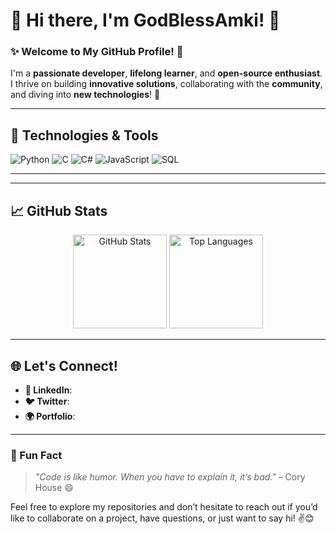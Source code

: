 # 👋 Hi there, I'm **GodBlessAmki**! 🎉

### ✨ Welcome to My GitHub Profile! 🚀

I'm a **passionate developer**, **lifelong learner**, and **open-source enthusiast**.  
I thrive on building **innovative solutions**, collaborating with the **community**, and diving into **new technologies**! 🌟

---

## 🔧 Technologies & Tools

![Python](https://img.shields.io/badge/Python-3776AB?style=for-the-badge&logo=python&logoColor=white)
![C](https://img.shields.io/badge/C-A8B9CC?style=for-the-badge&logo=c&logoColor=black)
![C#](https://img.shields.io/badge/C%23-239120?style=for-the-badge&logo=c-sharp&logoColor=white)
![JavaScript](https://img.shields.io/badge/JavaScript-F7DF1E?style=for-the-badge&logo=javascript&logoColor=black)
![SQL](https://img.shields.io/badge/SQL-003B57?style=for-the-badge&logo=postgresql&logoColor=white)

---

---

## 📈 GitHub Stats

<div align="center">
  <img src="https://github-readme-stats.vercel.app/api?username=godblessamki&show_icons=true&theme=radical" alt="GitHub Stats" height="150" />
  <img src="https://github-readme-stats.vercel.app/api/top-langs/?username=godblessamki&layout=compact&theme=radical" alt="Top Languages" height="150" />
</div>

---

## 🌐 Let's Connect!

- **💼 LinkedIn**: 
- **🐦 Twitter**: 
- **🌍 Portfolio**: 

---

### 🎉 Fun Fact

> *"Code is like humor. When you have to explain it, it’s bad."* – Cory House 😄

Feel free to explore my repositories and don’t hesitate to reach out if you’d like to collaborate on a project, have questions, or just want to say hi! ✌️😊
